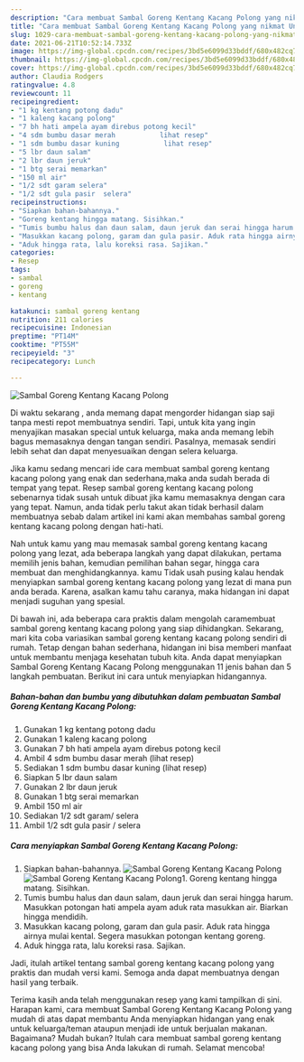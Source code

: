 ```yaml
---
description: "Cara membuat Sambal Goreng Kentang Kacang Polong yang nikmat Untuk Jualan"
title: "Cara membuat Sambal Goreng Kentang Kacang Polong yang nikmat Untuk Jualan"
slug: 1029-cara-membuat-sambal-goreng-kentang-kacang-polong-yang-nikmat-untuk-jualan
date: 2021-06-21T10:52:14.733Z
image: https://img-global.cpcdn.com/recipes/3bd5e6099d33bddf/680x482cq70/sambal-goreng-kentang-kacang-polong-foto-resep-utama.jpg
thumbnail: https://img-global.cpcdn.com/recipes/3bd5e6099d33bddf/680x482cq70/sambal-goreng-kentang-kacang-polong-foto-resep-utama.jpg
cover: https://img-global.cpcdn.com/recipes/3bd5e6099d33bddf/680x482cq70/sambal-goreng-kentang-kacang-polong-foto-resep-utama.jpg
author: Claudia Rodgers
ratingvalue: 4.8
reviewcount: 11
recipeingredient:
- "1 kg kentang potong dadu"
- "1 kaleng kacang polong"
- "7 bh hati ampela ayam direbus potong kecil"
- "4 sdm bumbu dasar merah           lihat resep"
- "1 sdm bumbu dasar kuning           lihat resep"
- "5 lbr daun salam"
- "2 lbr daun jeruk"
- "1 btg serai memarkan"
- "150 ml air"
- "1/2 sdt garam selera"
- "1/2 sdt gula pasir  selera"
recipeinstructions:
- "Siapkan bahan-bahannya."
- "Goreng kentang hingga matang. Sisihkan."
- "Tumis bumbu halus dan daun salam, daun jeruk dan serai hingga harum. Masukkan potongan hati ampela ayam aduk rata masukkan air. Biarkan hingga mendidih."
- "Masukkan kacang polong, garam dan gula pasir. Aduk rata hingga airnya mulai kental. Segera masukkan potongan kentang goreng."
- "Aduk hingga rata, lalu koreksi rasa. Sajikan."
categories:
- Resep
tags:
- sambal
- goreng
- kentang

katakunci: sambal goreng kentang 
nutrition: 211 calories
recipecuisine: Indonesian
preptime: "PT14M"
cooktime: "PT55M"
recipeyield: "3"
recipecategory: Lunch

---
```



![Sambal Goreng Kentang Kacang Polong](https://img-global.cpcdn.com/recipes/3bd5e6099d33bddf/680x482cq70/sambal-goreng-kentang-kacang-polong-foto-resep-utama.jpg)

Di waktu  sekarang , anda memang dapat mengorder hidangan siap saji tanpa mesti repot membuatnya sendiri. Tapi, untuk kita yang ingin menyajikan masakan special untuk keluarga, maka anda memang lebih bagus memasaknya dengan tangan sendiri. Pasalnya, memasak sendiri lebih sehat dan dapat menyesuaikan dengan selera keluarga.

Jika kamu sedang mencari ide cara membuat sambal goreng kentang kacang polong yang enak dan sederhana,maka anda sudah berada di tempat yang tepat. Resep sambal goreng kentang kacang polong  sebenarnya tidak susah untuk dibuat jika kamu memasaknya dengan cara yang tepat. Namun, anda tidak perlu takut akan tidak berhasil dalam membuatnya 
sebab dalam artikel ini kami akan membahas sambal goreng kentang kacang polong dengan hati-hati.  



Nah untuk kamu yang mau memasak sambal goreng kentang kacang polong yang lezat, ada beberapa langkah yang dapat dilakukan, pertama memilih jenis bahan, kemudian pemilihan bahan segar, hingga cara membuat dan menghidangkannya. kamu Tidak usah pusing kalau hendak menyiapkan sambal goreng kentang kacang polong yang lezat di mana pun anda berada. Karena, asalkan kamu  tahu caranya, maka hidangan ini dapat menjadi suguhan yang spesial.

Di bawah ini, ada beberapa cara praktis  dalam mengolah caramembuat sambal goreng kentang kacang polong yang siap dihidangkan. Sekarang, mari kita coba variasikan sambal goreng kentang kacang polong sendiri di rumah. Tetap dengan bahan sederhana, hidangan ini bisa memberi manfaat untuk membantu menjaga kesehatan tubuh kita. Anda dapat menyiapkan Sambal Goreng Kentang Kacang Polong menggunakan 11 jenis bahan dan 5 langkah pembuatan. Berikut ini cara untuk menyiapkan hidangannya.

<!--inarticleads1-->

##### Bahan-bahan dan bumbu yang dibutuhkan dalam pembuatan Sambal Goreng Kentang Kacang Polong:

1. Gunakan 1 kg kentang potong dadu
1. Gunakan 1 kaleng kacang polong
1. Gunakan 7 bh hati ampela ayam direbus potong kecil
1. Ambil 4 sdm bumbu dasar merah           (lihat resep)
1. Sediakan 1 sdm bumbu dasar kuning           (lihat resep)
1. Siapkan 5 lbr daun salam
1. Gunakan 2 lbr daun jeruk
1. Gunakan 1 btg serai memarkan
1. Ambil 150 ml air
1. Sediakan 1/2 sdt garam/ selera
1. Ambil 1/2 sdt gula pasir / selera




<!--inarticleads2-->

##### Cara menyiapkan Sambal Goreng Kentang Kacang Polong:

1. Siapkan bahan-bahannya.
<img src="https://img-global.cpcdn.com/steps/aefa6227d4d5f981/160x128cq70/sambal-goreng-kentang-kacang-polong-langkah-memasak-1-foto.jpg" alt="Sambal Goreng Kentang Kacang Polong"><img src="https://img-global.cpcdn.com/steps/4fb7f849a4d7a11d/160x128cq70/sambal-goreng-kentang-kacang-polong-langkah-memasak-1-foto.jpg" alt="Sambal Goreng Kentang Kacang Polong">1. Goreng kentang hingga matang. Sisihkan.
1. Tumis bumbu halus dan daun salam, daun jeruk dan serai hingga harum. Masukkan potongan hati ampela ayam aduk rata masukkan air. Biarkan hingga mendidih.
1. Masukkan kacang polong, garam dan gula pasir. Aduk rata hingga airnya mulai kental. Segera masukkan potongan kentang goreng.
1. Aduk hingga rata, lalu koreksi rasa. Sajikan.




Jadi, itulah artikel tentang  sambal goreng kentang kacang polong  yang praktis dan mudah versi kami. Semoga anda dapat membuatnya dengan hasil yang terbaik. 

Terima kasih anda telah menggunakan resep yang kami tampilkan di sini. Harapan kami, cara membuat  Sambal Goreng Kentang Kacang Polong yang mudah di atas dapat membantu Anda menyiapkan hidangan yang enak untuk keluarga/teman ataupun menjadi ide untuk berjualan makanan. Bagaimana? Mudah bukan? Itulah cara membuat sambal goreng kentang kacang polong yang bisa Anda lakukan di rumah. Selamat mencoba!

